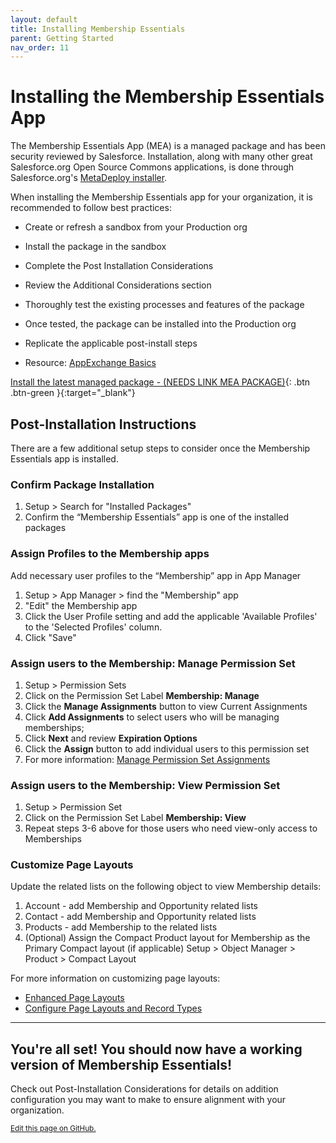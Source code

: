```yaml
---
layout: default
title: Installing Membership Essentials
parent: Getting Started
nav_order: 11
---
```


# Installing the Membership Essentials App

The Membership Essentials App (MEA) is a managed package and has been security reviewed by Salesforce. Installation, along with many other great Salesforce.org Open Source Commons applications, is done through Salesforce.org's [MetaDeploy installer](https://github.com/SFDO-Tooling/MetaDeploy).

When installing the Membership Essentials app for your organization, it is recommended to follow best practices:
* Create or refresh a sandbox from your Production org
* Install the package in the sandbox
* Complete the Post Installation Considerations
* Review the Additional Considerations section
* Thoroughly test the existing processes and features of the package
  
* Once tested, the package can be installed into the Production org
* Replicate the applicable post-install steps
* Resource: [AppExchange Basics](https://trailhead.salesforce.com/content/learn/modules/appexchange_basics)


[Install the latest managed package - (NEEDS LINK MEA PACKAGE)](https://install.salesforce.org/products/SummitEventsApp/latest){: .btn .btn-green }{:target="_blank"}

## Post-Installation Instructions
There are a few additional setup steps to consider once the Membership Essentials app is installed.

### Confirm Package Installation
  1. Setup > Search for "Installed Packages"
  2. Confirm the “Membership Essentials” app is one of the installed packages

### Assign Profiles to the Membership apps
Add necessary user profiles to the “Membership” app in App Manager
  1. Setup > App Manager > find the "Membership" app
  2. "Edit" the Membership app
  3. Click the User Profile setting and add the applicable 'Available Profiles' to the 'Selected Profiles' column.
  4. Click "Save"

### Assign users to the Membership: Manage Permission Set
  1. Setup > Permission Sets 
  2. Click on the Permission Set Label **Membership: Manage**
  3. Click the **Manage Assignments** button to view Current Assignments
  4. Click **Add Assignments** to select users who will be managing memberships; 
  5. Click **Next** and review **Expiration Options**
  6. Click the **Assign** button to add individual users to this permission set
  7. For more information: [Manage Permission Set Assignments](https://help.salesforce.com/s/articleView?id=sf.perm_sets_manage_assignments.htm&type=5)

### Assign users to the Membership: View Permission Set
  1. Setup > Permission Set
  2. Click on the Permission Set Label **Membership: View**
  3. Repeat steps 3-6 above for those users who need view-only access to Memberships

### Customize Page Layouts
Update the related lists on the following object to view Membership details:
  1. Account - add Membership and Opportunity related lists
  2. Contact - add Membership and Opportunity related lists
  3. Products - add Membership to the related lists
  4. (Optional) Assign the Compact Product layout for Membership as the Primary Compact layout (if applicable)
                Setup > Object Manager > Product > Compact Layout

  For more information on customizing page layouts:
  * [Enhanced Page Layouts](https://help.salesforce.com/s/articleView?language=en_US&id=sf.customize_layoutcustomize_pd.htm&type=5)
  * [Configure Page Layouts and Record Types](https://trailhead.salesforce.com/content/learn/modules/lightning-knowledge-setup-and-customization/configure-page-layouts-and-record-types)

----
## You're all set! You should now have a working version of Membership Essentials!
Check out Post-Installation Considerations for details on addition configuration you may want to make to ensure alignment with your organization.

<footer>
   <a href="https://github.com/SFDO-Community-Sprints/MembershipSchemaAndBenefits-Documentation/edit/main/docs/Getting-Started/Installing.md" style="font-size: smaller;">Edit this page on GitHub.</a>
</footer>
